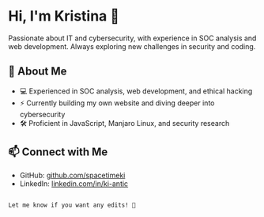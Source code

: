 # Hi, I'm Kristina 👋  

Passionate about IT and cybersecurity, with experience in SOC analysis and web development. Always exploring new challenges in security and coding.  

## 🔹 About Me  
- 💻 Experienced in SOC analysis, web development, and ethical hacking  
- ⚡ Currently building my own website and diving deeper into cybersecurity  
- 🛠️ Proficient in JavaScript, Manjaro Linux, and security research  

## 📫 Connect with Me  
- GitHub: [github.com/spacetimeki](https://github.com/spacetimeki)  
- LinkedIn: [linkedin.com/in/ki-antic](https://linkedin.com/in/ki-antic)  
```

Let me know if you want any edits! 🚀
